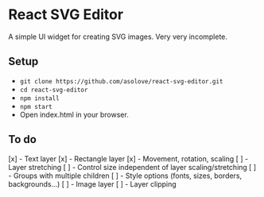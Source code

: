 React SVG Editor
================

A simple UI widget for creating SVG images. Very very incomplete.

Setup
-----

- `git clone https://github.com/asolove/react-svg-editor.git`
- `cd react-svg-editor`
- `npm install`
- `npm start`
- Open index.html in your browser.

To do
-----

[x] - Text layer
[x] - Rectangle layer
[x] - Movement, rotation, scaling
[ ] - Layer stretching
[ ] - Control size independent of layer scaling/stretching
[ ] - Groups with multiple children
[ ] - Style options (fonts, sizes, borders, backgrounds...)
[ ] - Image layer
[ ] - Layer clipping
